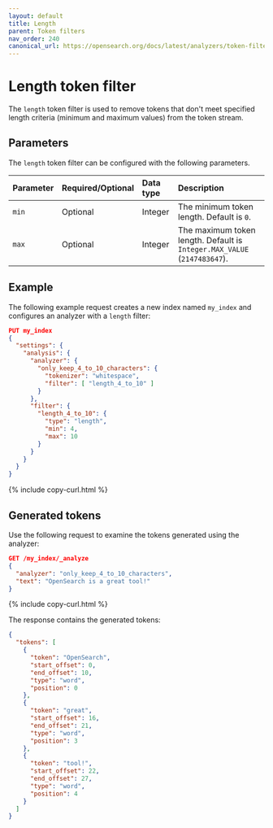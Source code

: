 ```yaml
---
layout: default
title: Length
parent: Token filters
nav_order: 240
canonical_url: https://opensearch.org/docs/latest/analyzers/token-filters/length/
---
```


# Length token filter

The `length` token filter is used to remove tokens that don't meet specified length criteria (minimum and maximum values) from the token stream.

## Parameters

The `length` token filter can be configured with the following parameters.

Parameter | Required/Optional | Data type | Description
:--- | :--- | :--- | :--- 
`min` | Optional | Integer | The minimum token length. Default is `0`.
`max` | Optional | Integer | The maximum token length. Default is `Integer.MAX_VALUE` (`2147483647`).
 

## Example

The following example request creates a new index named `my_index` and configures an analyzer with a `length` filter:

```json
PUT my_index
{
  "settings": {
    "analysis": {
      "analyzer": {
        "only_keep_4_to_10_characters": {
          "tokenizer": "whitespace",
          "filter": [ "length_4_to_10" ]
        }
      },
      "filter": {
        "length_4_to_10": {
          "type": "length",
          "min": 4,
          "max": 10
        }
      }
    }
  }
}
```
{% include copy-curl.html %}

## Generated tokens

Use the following request to examine the tokens generated using the analyzer:

```json
GET /my_index/_analyze
{
  "analyzer": "only_keep_4_to_10_characters",
  "text": "OpenSearch is a great tool!"
}
```
{% include copy-curl.html %}

The response contains the generated tokens:

```json
{
  "tokens": [
    {
      "token": "OpenSearch",
      "start_offset": 0,
      "end_offset": 10,
      "type": "word",
      "position": 0
    },
    {
      "token": "great",
      "start_offset": 16,
      "end_offset": 21,
      "type": "word",
      "position": 3
    },
    {
      "token": "tool!",
      "start_offset": 22,
      "end_offset": 27,
      "type": "word",
      "position": 4
    }
  ]
}
```
